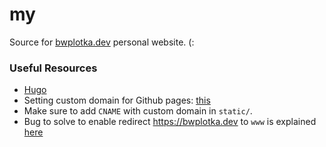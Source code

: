 # my

Source for [bwplotka.dev](http://bwplotka.dev) personal website. (: 

### Useful Resources

* [Hugo](https://gohugo.io/overview/introduction/)
* Setting custom domain for Github pages: [this](https://stackoverflow.com/questions/9082499/custom-domain-for-github-project-pages)
* Make sure to add `CNAME` with custom domain in `static/`.
* Bug to solve to enable redirect https://bwplotka.dev to `www` is explained [here](https://github.community/t5/GitHub-Pages/Does-GitHub-Pages-Support-HTTPS-for-www-and-subdomains/td-p/7116)